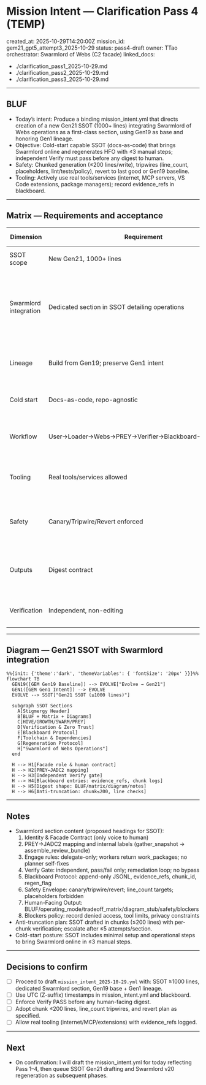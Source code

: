 # Mission Intent — Clarification Pass 4 (TEMP)

created_at: 2025-10-29T14:20:00Z
mission_id: gem21_gpt5_attempt3_2025-10-29
status: pass4-draft
owner: TTao
orchestrator: Swarmlord of Webs (C2 facade)
linked_docs:
  - ./clarification_pass1_2025-10-29.md
  - ./clarification_pass2_2025-10-29.md
  - ./clarification_pass3_2025-10-29.md

---

## BLUF
- Today’s intent: Produce a binding mission_intent.yml that directs creation of a new Gen21 SSOT (1000+ lines) integrating Swarmlord of Webs operations as a first-class section, using Gen19 as base and honoring Gen1 lineage.
- Objective: Cold-start capable SSOT (docs-as-code) that brings Swarmlord online and regenerates HFO with ≤3 manual steps; independent Verify must pass before any digest to human.
- Safety: Chunked generation (≤200 lines/write), tripwires (line_count, placeholders, lint/tests/policy), revert to last good or Gen19 baseline.
- Tooling: Actively use real tools/services (internet, MCP servers, VS Code extensions, package managers); record evidence_refs in blackboard.

---

## Matrix — Requirements and acceptance
| Dimension | Requirement | Acceptance criteria |
|---|---|---|
| SSOT scope | New Gen21, 1000+ lines | ≥1000 lines total; no placeholders; sections complete |
| Swarmlord integration | Dedicated section in SSOT detailing operations | Covers: role/facade, PREY↔JADC2, Verify gate, blackboard protocol, facade output shape, blocked_capabilities handling, anti-truncation |
| Lineage | Build from Gen19; preserve Gen1 intent | ≥95% structural/content lineage where applicable; explicit evolutions only |
| Cold start | Docs-as-code, repo-agnostic | ≤3 manual steps to bring Swarmlord online from SSOT guidance |
| Workflow | User→Loader→Webs→PREY→Verifier→Blackboard→Webs→User | Sequence diagram reflects gates; Verify PASS mandatory before digest |
| Tooling | Real tools/services allowed | Network/downloads permitted; no simulated tools; evidence in blackboard |
| Safety | Canary/Tripwire/Revert enforced | Chunk ≤200 lines; line_count ≥0.9×target per chunk; no “TODO/…”; revert plan documented |
| Outputs | Digest contract | BLUF, operating_mode, tradeoff_matrix, diagram_stub, safety summary, blockers |
| Verification | Independent, non-editing | Verify report must pass or return actionable fail list; no silent fixes |

---

## Diagram — Gen21 SSOT with Swarmlord integration
```mermaid
%%{init: {'theme':'dark', 'themeVariables': { 'fontSize': '20px' }}}%%
flowchart TB
  GEN19([GEM Gen19 Baseline]) --> EVOLVE["Evolve → Gen21"]
  GEN1([GEM Gen1 Intent]) --> EVOLVE
  EVOLVE --> SSOT["Gen21 SSOT (≥1000 lines)"]

  subgraph SSOT Sections
    A[Stigmergy Header]
    B[BLUF + Matrix + Diagrams]
    C[HIVE/GROWTH/SWARM/PREY]
    D[Verification & Zero Trust]
    E[Blackboard Protocol]
    F[Toolchain & Dependencies]
    G[Regeneration Protocol]
    H["Swarmlord of Webs Operations"]
  end

  H --> H1[Facade role & human contract]
  H --> H2[PREY↔JADC2 mapping]
  H --> H3[Independent Verify gate]
  H --> H4[Blackboard entries: evidence_refs, chunk logs]
  H --> H5[Digest shape: BLUF/matrix/diagram/notes]
  H --> H6[Anti-truncation: chunk≤200, line checks]
```

---

## Notes
- Swarmlord section content (proposed headings for SSOT):
  1) Identity & Facade Contract (only voice to human)
  2) PREY→JADC2 mapping and internal labels (gather_snapshot → assemble_review_bundle)
  3) Engage rules: delegate-only; workers return work_packages; no planner self-fixes
  4) Verify Gate: independent, pass/fail only; remediation loop; no bypass
  5) Blackboard Protocol: append-only JSONL, evidence_refs, chunk_id, regen_flag
  6) Safety Envelope: canary/tripwire/revert; line_count targets; placeholders forbidden
  7) Human-Facing Output: BLUF/operating_mode/tradeoff_matrix/diagram_stub/safety/blockers
  8) Blockers policy: record denied access, tool limits, privacy constraints
- Anti-truncation plan: SSOT drafted in chunks (≤200 lines) with per-chunk verification; escalate after ≤5 attempts/section.
- Cold-start posture: SSOT includes minimal setup and operational steps to bring Swarmlord online in ≤3 manual steps.

---

## Decisions to confirm
- [ ] Proceed to draft `mission_intent_2025-10-29.yml` with: SSOT ≥1000 lines, dedicated Swarmlord section, Gen19 base + Gen1 lineage.
- [ ] Use UTC (Z-suffix) timestamps in mission_intent.yml and blackboard.
- [ ] Enforce Verify PASS before any human-facing digest.
- [ ] Adopt chunk ≤200 lines, line_count tripwires, and revert plan as specified.
- [ ] Allow real tooling (internet/MCP/extensions) with evidence_refs logged.

---

## Next
- On confirmation: I will draft the mission_intent.yml for today reflecting Pass 1–4, then queue SSOT Gen21 drafting and Swarmlord v20 regeneration as subsequent phases.
